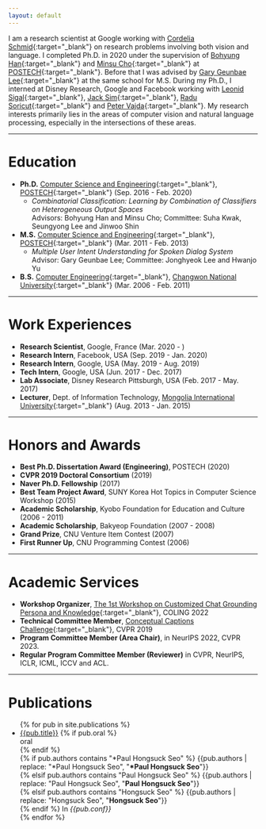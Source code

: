 ```yaml
---
layout: default
---
```


I am a research scientist at Google working with [Cordelia Schmid](https://thoth.inrialpes.fr/~schmid/){:target="_blank"} on research problems involving both vision and language. I completed Ph.D. in 2020 under the supervision of [Bohyung Han](https://cv.snu.ac.kr/index.php/~bhhan/){:target="_blank"} and [Minsu Cho](http://cvlab.postech.ac.kr/~mcho/){:target="_blank"} at [POSTECH](http://www.postech.ac.kr/eng/){:target="_blank"}. Before that I was advised by [Gary Geunbae Lee](http://nlp.postech.ac.kr/~gblee/){:target="_blank"} at the same school for M.S. During my Ph.D., I interned at Disney Research, Google and Facebook working with [Leonid Sigal](https://www.cs.ubc.ca/~lsigal/){:target="_blank"}, [Jack Sim](https://scholar.google.com/citations?hl=ko&user=UhnT9e4AAAAJ&view_op=list_works&sortby=pubdate){:target="_blank"}, [Radu Soricut](https://scholar.google.com/citations?hl=en&user=NAzD9mgAAAAJ&view_op=list_works&sortby=pubdate){:target="_blank"} and [Peter Vajda](https://sites.google.com/site/vajdap){:target="_blank"}. My research interests primarily lies in the areas of computer vision and natural language processing, especially in the intersections of these areas.

* * *
# Education
* **Ph.D.**  [Computer Science and Engineering](https://ecse.postech.ac.kr/){:target="_blank"}, [POSTECH](http://www.postech.ac.kr/eng/){:target="_blank"} (Sep. 2016 - Feb. 2020)
  * <i>Combinatorial Classification: Learning by Combination of Classifiers on Heterogeneous Output Spaces</i> <br />
  Advisors: Bohyung Han and Minsu Cho; Committee: Suha Kwak, Seungyong Lee and Jinwoo Shin
* **M.S.**  [Computer Science and Engineering](https://ecse.postech.ac.kr/){:target="_blank"}, [POSTECH](http://www.postech.ac.kr/eng/){:target="_blank"} (Mar. 2011 - Feb. 2013)
  * <i>Multiple User Intent Understanding for Spoken Dialog System</i> <br />
  Advisor: Gary Geunbae Lee; Committee: Jonghyeok Lee and Hwanjo Yu
* **B.S.**  [Computer Engineering](http://portal.changwon.ac.kr/home/ce){:target="_blank"}, [Changwon National University](http://eng.changwon.ac.kr/eng/main/index.php){:target="_blank"} (Mar. 2006 - Feb. 2011)

* * *
# Work Experiences
* **Research Scientist**, Google, France (Mar. 2020 - )
* **Research Intern**, Facebook, USA (Sep. 2019 - Jan. 2020)
* **Research Intern**, Google, USA (May. 2019 - Aug. 2019)
* **Tech Intern**, Google, USA (Jun. 2017 - Dec. 2017)
* **Lab Associate**, Disney Research Pittsburgh, USA (Feb. 2017 - May. 2017)
* **Lecturer**, Dept. of Information Technology, [Mongolia International University](http://www.miu.edu.mn/){:target="_blank"} (Aug. 2013 - Jan. 2015)

* * *
# Honors and Awards
* **Best Ph.D. Dissertation Award (Engineering)**, POSTECH (2020)
* **CVPR 2019 Doctoral Consortium** (2019)
* **Naver Ph.D. Fellowship** (2017)
* **Best Team Project Award**, SUNY Korea Hot Topics in Computer Science Workshop (2015)
* **Academic Scholarship**, Kyobo Foundation for Education and Culture (2006 - 2011)
* **Academic Scholarship**, Bakyeop Foundation (2007 - 2008)
* **Grand Prize**, CNU Venture Item Contest (2007)
*	**First Runner Up**, CNU Programming Contest (2006)

* * *
# Academic Services
* **Workshop Organizer**, [The 1st Workshop on Customized Chat Grounding Persona and Knowledge](https://sites.google.com/corp/view/persona-knowledge-workshop/home?authuser=0){:target="_blank"}, COLING 2022
* **Technical Committee Member**, [Conceptual Captions Challenge](https://www.conceptualcaptions.com/home){:target="_blank"}, CVPR 2019
* **Program Committee Member (Area Chair)**, in NeurIPS 2022, CVPR 2023.
* **Regular Program Committee Member (Reviewer)** in CVPR, NeurIPS, ICLR, ICML, ICCV and ACL.

* * *
# Publications
<ul>
{% for pub in site.publications %}
  <li>
    <a href="{{pub.url}}" target="_blank">{{pub.title}}</a> 
    {% if pub.oral %}
    <div class="oral">oral</div>
    {% endif %}
    <br />
    {% if pub.authors contains "*Paul Hongsuck Seo" %}
    {{pub.authors | replace: "*Paul Hongsuck Seo", "<strong>*Paul Hongsuck Seo</strong>"}} <br />
    {% elsif pub.authors contains "Paul Hongsuck Seo" %}
    {{pub.authors | replace: "Paul Hongsuck Seo", "<strong>Paul Hongsuck Seo</strong>"}} <br />
    {% elsif pub.authors contains "Hongsuck Seo" %}
    {{pub.authors | replace: "Hongsuck Seo", "<strong>Hongsuck Seo</strong>"}} <br />
    {% endif %}
    In <i>{{pub.conf}}</i>
  </li>
{% endfor %}
</ul>


